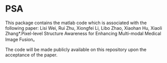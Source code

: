 # PSA

This package contains the matlab code which is associated with the following paper:
Lisi Wei, Rui Zhu, Xiongfei Li, Libo Zhao, Xiaohan Hu, Xiaoli Zhang*.Pixel-level Structure Awareness for Enhancing Multi-modal Medical Image Fusion。

The code will be made publicly available on this repository upon the acceptance of the paper.
